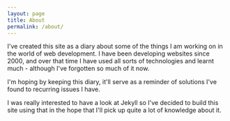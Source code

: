 ```yaml
---
layout: page
title: About
permalink: /about/
---
```


I've created this site as a diary about some of the things I am working on in the world of web development. I have been developing websites since 2000, and over that time I have used all sorts of technologies and learnt much - although I've forgotten so much of it now.

I'm hoping by keeping this diary, it'll serve as a reminder of solutions I've found to recurring issues I have. 

I was really interested to have a look at Jekyll so I've decided to build this site using that in the hope that I'll pick up quite a lot of knowledge about it.

